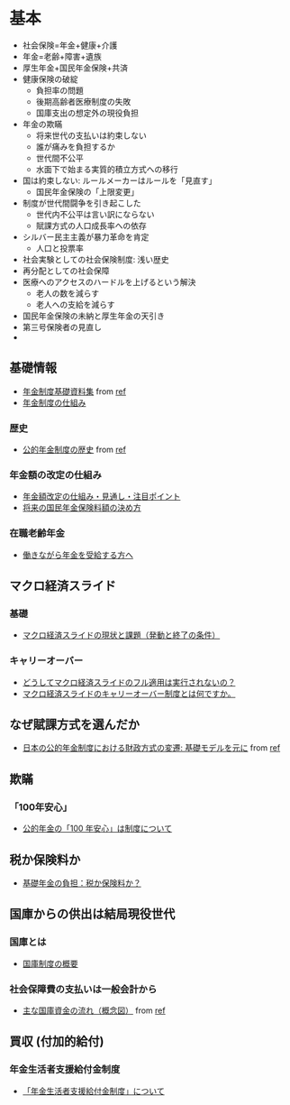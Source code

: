 # 基本

- 社会保険=年金+健康+介護
- 年金=老齢+障害+遺族
- 厚生年金+国民年金保険+共済
- 健康保険の破綻
  - 負担率の問題
  - 後期高齢者医療制度の失敗
  - 国庫支出の想定外の現役負担
- 年金の欺瞞
  - 将来世代の支払いは約束しない
  - 誰が痛みを負担するか
  - 世代間不公平
  - 水面下で始まる実質的積立方式への移行
- 国は約束しない: ルールメーカーはルールを「見直す」
  - 国民年金保険の「上限変更」
- 制度が世代間闘争を引き起こした
  - 世代内不公平は言い訳にならない
  - 賦課方式の人口成長率への依存
- シルバー民主主義が暴力革命を肯定
  - 人口と投票率
- 社会実験としての社会保険制度: 浅い歴史
- 再分配としての社会保障
- 医療へのアクセスのハードルを上げるという解決
  - 老人の数を減らす
  - 老人への支給を減らす
- 国民年金保険の未納と厚生年金の天引き
- 第三号保険者の見直し
- 

## 基礎情報

- [年金制度基礎資料集](https://www.mhlw.go.jp/content/12500000/001167825.pdf) from [ref](https://www.mhlw.go.jp/stf/nenkin_shikumi.html)
- [年金制度の仕組み](https://www.mhlw.go.jp/stf/nenkin_shikumi.html)

### 歴史

- [公的年金制度の歴史](https://www.mhlw.go.jp/content/12500000/000955291.pdf) from [ref]()

### 年金額の改定の仕組み

- [年金額改定の仕組み・見通し・注目ポイント](https://www.nli-research.co.jp/report/detail/id=73058?site=nli)
- [将来の国民年金保険料額の決め方](https://www.nenkin.go.jp/service/kokunen/hokenryo/hokenryogaku.files/01.pdf)

### 在職老齢年金

- [働きながら年金を受給する方へ](https://www.nenkin.go.jp/tokusetsu/zairou.html)


## マクロ経済スライド

### 基礎

- [マクロ経済スライドの現状と課題（発動と終了の条件）](https://www.ipss.go.jp/syoushika/bunken/data/pdf/sh20040406.pdf)

### キャリーオーバー

- [どうしてマクロ経済スライドのフル適用は実行されないの？](https://www.pension-academy.jp/youth/pdf/01pdf/kenjoh_keio.pdf)
- [マクロ経済スライドのキャリーオーバー制度とは何ですか。](https://www.nenkin.go.jp/faq/jukyu/kyotsu/macro/20190603.html)

## なぜ賦課方式を選んだか

- [日本の公的年金制度における財政方式の変遷: 基礎モデルを元に](https://www.mof.go.jp/pri/international_exchange/kouryu/fy2019/chnjpn2.pdf) from [ref](https://ndlsearch.ndl.go.jp/books/R000000004-I029952873)

## 欺瞞

### 「100年安心」

- [公的年金の「100 年安心」は制度について](https://www.nli-research.co.jp/report/detail/id=75237?site=nli)

## 税か保険料か

- [基礎年金の負担：税か保険料か？](https://www.ipss.go.jp/publication/j/DP/dp2006_01.pdf)

## 国庫からの供出は結局現役世代

### 国庫とは

- [国庫制度の概要](https://www.mof.go.jp/policy/exchequer/summary/index.htm)


### 社会保障費の支払いは一般会計から

- [主な国庫資金の流れ（概念図）](https://www.mof.go.jp/policy/exchequer/summary/09.pdf) from [ref](https://www.mof.go.jp/policy/exchequer/summary/index.htm)


## 買収 (付加的給付)

### 年金生活者支援給付金制度

- [「年金生活者支援給付金制度」について](https://www.mhlw.go.jp/nenkinkyuufukin/)

